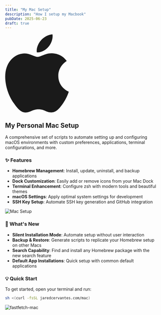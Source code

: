 ```yaml
---
title: "My Mac Setup"
description: "How I setup my Macbook"
pubDate: 2025-06-23
draft: true
---
```


<svg xmlns="http://www.w3.org/2000/svg" xml:space="preserve" width="209" height="256" viewBox="0 0 814 1000"><path fill="currentColor" d="M788.1 340.9c-5.8 4.5-108.2 62.2-108.2 190.5 0 148.4 130.3 200.9 134.2 202.2-.6 3.2-20.7 71.9-68.7 141.9-42.8 61.6-87.5 123.1-155.5 123.1s-85.5-39.5-164-39.5c-76.5 0-103.7 40.8-165.9 40.8s-105.6-57-155.5-127C46.7 790.7 0 663 0 541.8c0-194.4 126.4-297.5 250.8-297.5 66.1 0 121.2 43.4 162.7 43.4 39.5 0 101.1-46 176.3-46 28.5 0 130.9 2.6 198.3 99.2zm-234-181.5c31.1-36.9 53.1-88.1 53.1-139.3 0-7.1-.6-14.3-1.9-20.1-50.6 1.9-110.8 33.7-147.1 75.8-28.5 32.4-55.1 83.6-55.1 135.5 0 7.8 1.3 15.6 1.9 18.1 3.2.6 8.4 1.3 13.6 1.3 45.4 0 102.5-30.4 135.5-71.3z"/></svg>

## My Personal Mac Setup

A comprehensive set of scripts to automate setting up and configuring macOS environments with custom preferences, applications, terminal configurations, and more.

### ✨ Features

-   **Homebrew Management**: Install, update, uninstall, and backup applications
-   **Dock Customization**: Easily add or remove icons from your Mac Dock
-   **Terminal Enhancement**: Configure zsh with modern tools and beautiful themes
-   **macOS Settings**: Apply optimal system settings for development
-   **SSH Key Setup**: Automate SSH key generation and GitHub integration

![Mac Setup](https://22yjaf7c2x.ufs.sh/f/avP9Ws4j0vyMZcAWdKuJrPdyjXtn982fkAIm46GK3LZcHNh7)

### 🎯 What's New

-   **Silent Installation Mode**: Automate setup without user interaction
-   **Backup & Restore**: Generate scripts to replicate your Homebrew setup on other Macs
-   **Search Capability**: Find and install any Homebrew package with the new search feature
-   **Default App Installations**: Quick setup with common default applications

### 💡 Quick Start

To get started, open your terminal and run:

```sh
sh <(curl -fsSL jaredcervantes.com/mac)
```

![fastfetch-mac](https://22yjaf7c2x.ufs.sh/f/avP9Ws4j0vyMseoPBmY3meuklwVyXKRFOhpbnxdo9aWUtzMP)
